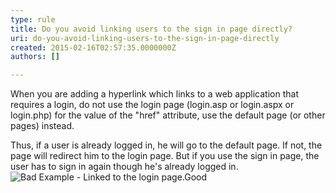 ```yaml
---
type: rule
title: Do you avoid linking users to the sign in page directly?
uri: do-you-avoid-linking-users-to-the-sign-in-page-directly
created: 2015-02-16T02:57:35.0000000Z
authors: []

---
```


When you are adding a hyperlink which links to a web       application that requires a                                          login, do not use the login page (login.asp or login.aspx or       login.php) for the value of the "href" attribute, use the       default page (or other pages) instead.

Thus, if a user is already logged in, he will go to the       default page. If not, the                                          page will redirect him to the login page. But if you use the       sign in page, the user has to sign in again though he's       already logged in.
 ![ Bad Example - Linked to the login page.![Good](../assets/GoodNoUseLogin.GIF)](../assets/BadNoUseLogin.GIF)
